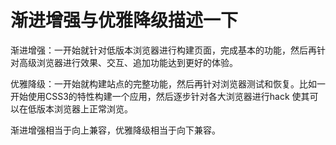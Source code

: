 # 渐进增强与优雅降级描述一下

渐进增强：一开始就针对低版本浏览器进行构建页面，完成基本的功能，然后再针对高级浏览器进行效果、交互、追加功能达到更好的体验。

优雅降级：一开始就构建站点的完整功能，然后再针对浏览器测试和恢复。比如一开始使用CSS3的特性构建一个应用，然后逐步针对各大浏览器进行hack 使其可以在低版本浏览器上正常浏览。

渐进增强相当于向上兼容，优雅降级相当于向下兼容。